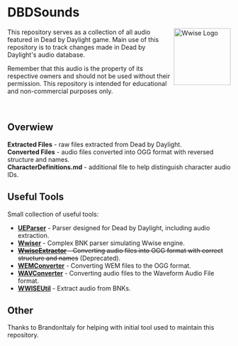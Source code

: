 # DBDSounds
<img src="https://i.imgur.com/pBGzNxL.png" align="right" alt="Wwise Logo" width="128" height="128">

This repository serves as a collection of all audio featured in Dead by Daylight game. Main use of this repository is to track changes made in Dead by Daylight's audio database.

Remember that this audio is the property of its respective owners and should not be used without their permission. This repository is intended for educational and non-commercial purposes only.

‎

## Overwiew

**Extracted Files** - raw files extracted from Dead by Daylight.<br>
**Converted Files** - audio files converted into OGG format with reversed structure and names.<br>
**CharacterDefinitions.md** - additional file to help distinguish character audio IDs.


## Useful Tools

Small collection of useful tools:
* **[UEParser](https://github.com/Masusder/UEParser)** - Parser designed for Dead by Daylight, including audio extraction.
* **[Wwiser](https://github.com/bnnm/wwiser)** - Complex BNK parser simulating Wwise engine.
* ~~**[WwiseExtractor](https://github.com/BrandonItaly/WwiseExtractor)** - Converting audio files into OGG format with correct structure and names~~ (Deprecated).
* **[WEMConverter](https://www.mediafire.com/file/pr0e7w2a0no8oes/WemConverter.rar/file)** - Converting WEM files to the OGG format.
* **[WAVConverter](https://audio.online-convert.com/convert-to-wav)** - Converting audio files to the Waveform Audio File format.
* **[WWISEUtil](https://github.com/hpxro7/wwiseutil/releases/download/1.1/wwiseutil-gui.exe)** - Extract audio from BNKs.

## Other

Thanks to BrandonItaly for helping with initial tool used to maintain this repository.
